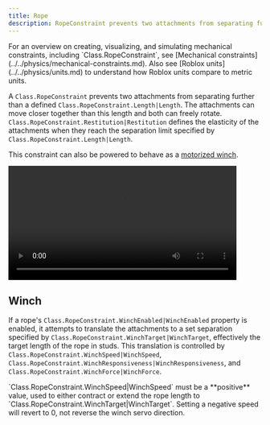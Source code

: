 ```yaml
---
title: Rope
description: RopeConstraint prevents two attachments from separating further than a defined length, with optional behavior as an extending or contracting winch.
---
```


<Alert severity="info">
For an overview on creating, visualizing, and simulating mechanical constraints, including `Class.RopeConstraint`, see [Mechanical constraints](../../physics/mechanical-constraints.md). Also see [Roblox&nbsp;units](../../physics/units.md) to understand how Roblox units compare to metric units.
</Alert>

A `Class.RopeConstraint` prevents two attachments from separating further than a defined `Class.RopeConstraint.Length|Length`. The attachments can move closer together than this length and both can freely rotate. `Class.RopeConstraint.Restitution|Restitution` defines the elasticity of the attachments when they reach the separation limit specified by `Class.RopeConstraint.Length|Length`.

This constraint can also be powered to behave as a [motorized winch](#winch).

<video controls src="../../assets/physics/constraints/Rope-Demo.mp4" width="90%" alt="Demo video of RopeConstraint"></video>

## Winch

If a rope's `Class.RopeConstraint.WinchEnabled|WinchEnabled` property is enabled, it attempts to translate the attachments to a set separation specified by `Class.RopeConstraint.WinchTarget|WinchTarget`, effectively the target length of the rope in studs. This translation is controlled by `Class.RopeConstraint.WinchSpeed|WinchSpeed`, `Class.RopeConstraint.WinchResponsiveness|WinchResponsiveness`, and `Class.RopeConstraint.WinchForce|WinchForce`.

<Alert severity="info">
`Class.RopeConstraint.WinchSpeed|WinchSpeed` must be a **positive** value, used to either contract or extend the rope length to `Class.RopeConstraint.WinchTarget|WinchTarget`. Setting a negative speed will revert to&nbsp;0, not reverse the winch servo direction.
</Alert>

